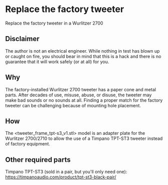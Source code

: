 # Replace the factory tweeter

Replace the factory tweeter in a Wurlitzer 2700

## Disclaimer

The author is not an electrical engineer. While nothing in test has blown up or caught on fire, you should bear in mind that this is a hack and there is no guarantee that it will work safely (or at all) for you.

## Why

The factory-installed Wurlitzer 2700 tweeter has a paper cone and metal parts. After decades of use, misuse, abuse, or disuse, the tweeter may make bad sounds or no sounds at all. Finding a proper match for the factory tweeter can be challenging because of mounting hole placement.

## How

The <tweeter_frame_tpt-s3_v1.stl> model is an adapter plate for the Wurlitzer 2700/2710 to allow the use of a Timpano TPT-ST3 tweeter instead of factory equipment.


## Other required parts

Timpano TPT-ST3 (sold in a pair, but you'll only need one): https://timpanoaudio.com/product/tpt-st3-black-pair/

